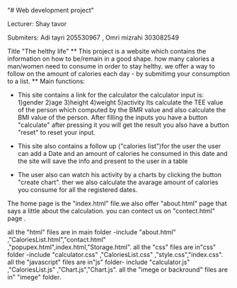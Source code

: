"# Web development project" 

Lecturer: Shay tavor

Submiters: Adi tayri 205530967 , 
	   Omri mizrahi 303082549

Title "The helthy life"
**
This project is a website which contains the information on how to be/remain in a good shape.
how many calories a man/women need to consume in order to stay helthy.
we offer a way to follow on the amount of calories each day - by submitimg your consumption to a list.
**
Main functions:

*	This site contains a link for the calculator
	the calculator input is: 1)gender 2)age 3)height 4)weight 5)activity
	Its calculate the TEE value of the person which computed by the BMR value
	and also calculate the BMI value of the person.
	After filling the inputs you have a button "calculate" after pressing it you will get the result
	you also have a button "reset" to reset your input.

*	This site also contains a follow up ("calories list")for the user 
	the user can add a Date and an amount of calories he consumed in this date
	and the site will save the info and present to the user in a table
	
*	The user also can watch his activity by a charts by clicking the button "create chart". ther we also calculate the         avarage amount of calories you consume for all the registered dates.

The home page is the "index.html" file.we also offer "about.html" page that says a little about the calculation.
you can contect us on "contect.html" page .


all the "html" files are in main folder -include "about.html" ,"CaloriesList.html","contact.html" ,"popupex.html",index.html,"Storage.html".
all the "css" files are in"css" folder -include "calculator.css" ,"CaloriesList.css" ,"style.css","index.css".
all the "javascript" files are in"js" folder- include "calculator.js" ,"CaloriesList.js" ,"Chart.js","Chart.js".
all the "imege or backround" files are in" "imege" folder.